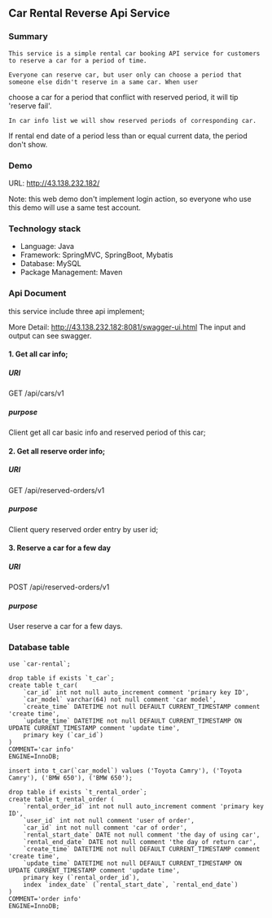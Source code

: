 ## Car Rental Reverse Api Service

### Summary

    This service is a simple rental car booking API service for customers to reserve a car for a period of time.

    Everyone can reserve car, but user only can choose a period that someone else didn't reserve in a same car. When user
choose a car for a period that conflict with reserved period, it will tip 'reserve fail'.

    In car info list we will show reserved periods of corresponding car. 
If rental end date of a period less than or equal current data, the period don't show.

### Demo

URL: http://43.138.232.182/

Note: this web demo don't implement login action, so everyone who use this demo will use a same test account.

### Technology stack

* Language: Java
* Framework: SpringMVC, SpringBoot, Mybatis
* Database: MySQL
* Package Management: Maven

### Api Document

this service include three api implement;

More Detail: http://43.138.232.182:8081/swagger-ui.html
The input and output can see swagger.
#### 1. Get all car info;

##### URI

GET /api/cars/v1

##### purpose

Client get all car basic info and reserved period of this car;

#### 2. Get all reserve order info;

##### URI

GET /api/reserved-orders/v1

##### purpose

Client query reserved order entry by user id;

#### 3. Reserve a car for a few day

##### URI

POST /api/reserved-orders/v1

##### purpose

User reserve a car for a few days.

### Database table

```
use `car-rental`;

drop table if exists `t_car`;
create table t_car(
    `car_id` int not null auto_increment comment 'primary key ID',
    `car_model` varchar(64) not null comment 'car model',
    `create_time` DATETIME not null DEFAULT CURRENT_TIMESTAMP comment 'create time',
    `update_time` DATETIME not null DEFAULT CURRENT_TIMESTAMP ON UPDATE CURRENT_TIMESTAMP comment 'update time',
    primary key (`car_id`)
)
COMMENT='car info'
ENGINE=InnoDB;

insert into t_car(`car_model`) values ('Toyota Camry'), ('Toyota Camry'), ('BMW 650'), ('BMW 650');

drop table if exists `t_rental_order`;
create table t_rental_order (
    `rental_order_id` int not null auto_increment comment 'primary key ID',
    `user_id` int not null comment 'user of order',
    `car_id` int not null comment 'car of order',
    `rental_start_date` DATE not null comment 'the day of using car',
    `rental_end_date` DATE not null comment 'the day of return car',
    `create_time` DATETIME not null DEFAULT CURRENT_TIMESTAMP comment 'create time',
    `update_time` DATETIME not null DEFAULT CURRENT_TIMESTAMP ON UPDATE CURRENT_TIMESTAMP comment 'update time',
    primary key (`rental_order_id`),
    index `index_date` (`rental_start_date`, `rental_end_date`)
)
COMMENT='order info'
ENGINE=InnoDB;
```